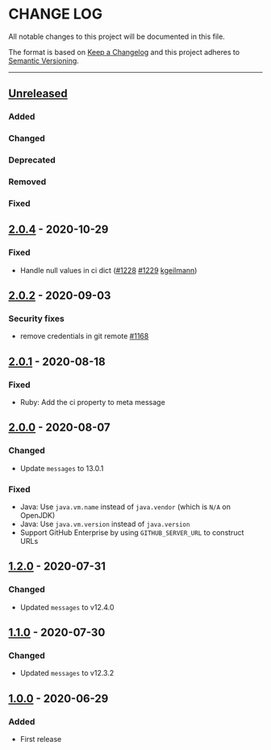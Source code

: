 # CHANGE LOG
All notable changes to this project will be documented in this file.

The format is based on [Keep a Changelog](http://keepachangelog.com/)
and this project adheres to [Semantic Versioning](http://semver.org/).

----
## [Unreleased]

### Added

### Changed

### Deprecated

### Removed

### Fixed

## [2.0.4] - 2020-10-29

### Fixed

* Handle null values in ci dict
  ([#1228](https://github.com/cucumber/cucumber/issues/1228)
   [#1229](https://github.com/cucumber/cucumber/pull/1229)
   [kgeilmann])

## [2.0.2] - 2020-09-03

### Security fixes

* remove credentials in git remote [#1168](https://github.com/cucumber/cucumber/pull/1168)

## [2.0.1] - 2020-08-18

### Fixed

* Ruby: Add the ci property to meta message

## [2.0.0] - 2020-08-07

### Changed

* Update `messages` to 13.0.1

### Fixed

* Java: Use `java.vm.name` instead of `java.vendor` (which is `N/A` on OpenJDK)
* Java: Use `java.vm.version` instead of `java.version`
* Support GitHub Enterprise by using `GITHUB_SERVER_URL` to construct URLs

## [1.2.0] - 2020-07-31

### Changed

* Updated `messages` to v12.4.0

## [1.1.0] - 2020-07-30

### Changed

* Updated `messages` to v12.3.2

## [1.0.0] - 2020-06-29

### Added

* First release

<!-- Releases -->
[Unreleased]: https://github.com/cucumber/cucumber/compare/create-meta/v2.0.4...master
[2.0.4]:      https://github.com/cucumber/cucumber/compare/create-meta/v2.0.2...create-meta/v2.0.4
[2.0.2]:      https://github.com/cucumber/cucumber/compare/create-meta/v2.0.1...create-meta/v2.0.2
[2.0.1]:      https://github.com/cucumber/cucumber/compare/create-meta/v2.0.0...create-meta/v2.0.1
[2.0.0]:      https://github.com/cucumber/cucumber/compare/create-meta/v1.2.0...create-meta/v2.0.0
[1.2.0]:      https://github.com/cucumber/cucumber/compare/create-meta/v1.1.0...create-meta/v1.2.0
[1.1.0]:      https://github.com/cucumber/cucumber/compare/create-meta/v1.0.0...create-meta/v1.1.0
[1.0.0]:      https://github.com/cucumber/cucumber/releases/tag/create-meta/v1.0.0

<!-- Contributors in alphabetical order -->
[aslakhellesoy]:    https://github.com/aslakhellesoy
[kgeilmann]:        https://github.com/kgeilmann
[vincent-psarga]:   https://github.com/vincent-psarga
